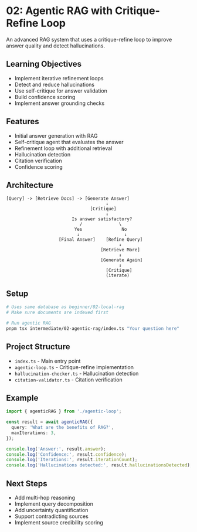 # 02: Agentic RAG with Critique-Refine Loop

An advanced RAG system that uses a critique-refine loop to improve answer quality and detect hallucinations.

## Learning Objectives

- Implement iterative refinement loops
- Detect and reduce hallucinations
- Use self-critique for answer validation
- Build confidence scoring
- Implement answer grounding checks

## Features

- Initial answer generation with RAG
- Self-critique agent that evaluates the answer
- Refinement loop with additional retrieval
- Hallucination detection
- Citation verification
- Confidence scoring

## Architecture

```
[Query] -> [Retrieve Docs] -> [Generate Answer]
                                      ↓
                                [Critique]
                                      ↓
                         Is answer satisfactory?
                            /              \
                          Yes               No
                           ↓                 ↓
                    [Final Answer]    [Refine Query]
                                           ↓
                                    [Retrieve More]
                                           ↓
                                    [Generate Again]
                                           ↓
                                      [Critique]
                                      (iterate)
```

## Setup

```bash
# Uses same database as beginner/02-local-rag
# Make sure documents are indexed first

# Run agentic RAG
pnpm tsx intermediate/02-agentic-rag/index.ts "Your question here"
```

## Project Structure

- `index.ts` - Main entry point
- `agentic-loop.ts` - Critique-refine implementation
- `hallucination-checker.ts` - Hallucination detection
- `citation-validator.ts` - Citation verification

## Example

```typescript
import { agenticRAG } from './agentic-loop';

const result = await agenticRAG({
  query: 'What are the benefits of RAG?',
  maxIterations: 3,
});

console.log('Answer:', result.answer);
console.log('Confidence:', result.confidence);
console.log('Iterations:', result.iterationCount);
console.log('Hallucinations detected:', result.hallucinationsDetected);
```

## Next Steps

- Add multi-hop reasoning
- Implement query decomposition
- Add uncertainty quantification
- Support contradicting sources
- Implement source credibility scoring
